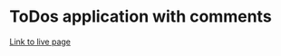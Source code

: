 # ToDos application with comments

[Link to live page](https://todos-lysenko.netlify.app/ "ToDos with comments")
